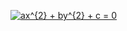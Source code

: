 <a href="https://www.codecogs.com/eqnedit.php?latex=ax^{2}&space;&plus;&space;by^{2}&space;&plus;&space;c&space;=&space;0" target="_blank"><img src="https://latex.codecogs.com/gif.latex?ax^{2}&space;&plus;&space;by^{2}&space;&plus;&space;c&space;=&space;0" title="ax^{2} + by^{2} + c = 0" /></a>
